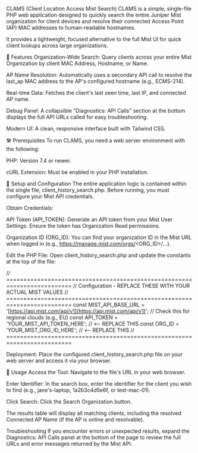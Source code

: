 CLAMS (Client Location Access Mist Search)
CLAMS is a simple, single-file PHP web application designed to quickly search the entire Juniper Mist organization for client devices and resolve their connected Access Point (AP) MAC addresses to human-readable hostnames.

It provides a lightweight, focused alternative to the full Mist UI for quick client lookups across large organizations.

🚀 Features
Organization-Wide Search: Query clients across your entire Mist Organization by client MAC Address, Hostname, or Name.

AP Name Resolution: Automatically uses a secondary API call to resolve the last_ap MAC address to the AP's configured hostname (e.g., ECMS-214).

Real-time Data: Fetches the client's last seen time, last IP, and connected AP name.

Debug Panel: A collapsible "Diagnostics: API Calls" section at the bottom displays the full API URLs called for easy troubleshooting.

Modern UI: A clean, responsive interface built with Tailwind CSS.

🛠️ Prerequisites
To run CLAMS, you need a web server environment with the following:

PHP: Version 7.4 or newer.

cURL Extension: Must be enabled in your PHP installation.

🔑 Setup and Configuration
The entire application logic is contained within the single file, client_history_search.php. Before running, you must configure your Mist API credentials.

Obtain Credentials:

API Token (API_TOKEN): Generate an API token from your Mist User Settings. Ensure the token has Organization Read permissions.

Organization ID (ORG_ID): You can find your organization ID in the Mist URL when logged in (e.g., https://manage.mist.com/orgs/<ORG_ID>/...).

Edit the PHP File: Open client_history_search.php and update the constants at the top of the file:

// =========================================================================
// Configuration - REPLACE THESE WITH YOUR ACTUAL MIST VALUES
// =========================================================================
const MIST_API_BASE_URL = '[https://api.mist.com/api/v1](https://api.mist.com/api/v1)'; // Check this for regional clouds (e.g., EU)
const API_TOKEN = 'YOUR_MIST_API_TOKEN_HERE';          // <-- REPLACE THIS
const ORG_ID = 'YOUR_MIST_ORG_ID_HERE';                // <-- REPLACE THIS
// =========================================================================

Deployment: Place the configured client_history_search.php file on your web server and access it via your browser.

🏃 Usage
Access the Tool: Navigate to the file's URL in your web browser.

Enter Identifier: In the search box, enter the identifier for the client you wish to find (e.g., jane's-laptop, 1a2b3c4d5e6f, or test-mac-01).

Click Search: Click the Search Organization button.

The results table will display all matching clients, including the resolved Connected AP Name (if the AP is online and resolvable).

Troubleshooting
If you encounter errors or unexpected results, expand the Diagnostics: API Calls panel at the bottom of the page to review the full URLs and error messages returned by the Mist API.
